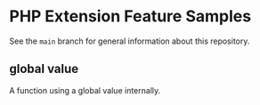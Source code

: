 # PHP Extension Feature Samples

See the `main` branch for general information about this repository.

## global value

A function using a global value internally.